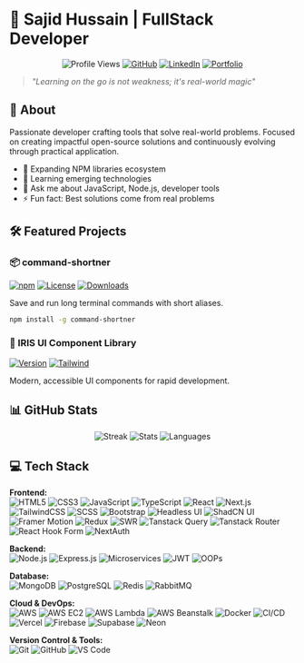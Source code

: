 # 👋 Sajid Hussain | FullStack Developer 

<div align="center">
  
  ![Profile Views](https://komarev.com/ghpvc/?username=Sajid-tech&color=blueviolet)
  [![GitHub](https://img.shields.io/github/followers/Sajid-tech?style=social)](https://github.com/Sajid-tech)
[![LinkedIn](https://img.shields.io/badge/LinkedIn-0077B5?logo=linkedin)](https://www.linkedin.com/in/sajid-h-8300a11ab)
[![Portfolio](https://img.shields.io/badge/Portfolio-1a252f?logo=About.me)](https://sajiddev-peach.vercel.app)

</div>

> *"Learning on the go is not weakness; it's real-world magic"*

## 🚀 About

Passionate developer crafting tools that solve real-world problems. Focused on creating impactful open-source solutions and continuously evolving through practical application.

- 🔭 Expanding NPM libraries ecosystem
- 🌱 Learning emerging technologies
- 💬 Ask me about JavaScript, Node.js, developer tools
- ⚡ Fun fact: Best solutions come from real problems

## 🛠️ Featured Projects

### 📦 command-shortner
[![npm](https://img.shields.io/npm/v/command-shortner?color=blue)](https://www.npmjs.com/package/command-shortner) 
[![License](https://img.shields.io/badge/License-GPLv3-blue.svg)](https://gnu.org/licenses/gpl-3.0) 
[![Downloads](https://img.shields.io/npm/dt/command-shortner?color=orange)](https://npm-stat.com/charts.html?package=command-shortner)

Save and run long terminal commands with short aliases.

```bash
npm install -g command-shortner
```

### 🎨 IRIS UI Component Library  
[![Version](https://img.shields.io/badge/version-2.1.0-blue)](https://iris-ui-three.vercel.app/)
[![Tailwind](https://img.shields.io/badge/TailwindCSS-4.0-38B2AC)](https://tailwindcss.com/)

Modern, accessible UI components for rapid development.

## 📊 GitHub Stats

<div align="center">
  
  ![Streak](https://github-readme-streak-stats.herokuapp.com/?user=Sajid-tech&theme=radical)
  ![Stats](https://github-readme-stats.vercel.app/api?username=Sajid-tech&show_icons=true&theme=radical)
  ![Languages](https://github-readme-stats.vercel.app/api/top-langs/?username=Sajid-tech&layout=compact&theme=radical)
  
</div>

## 💻 Tech Stack

**Frontend:**  
![HTML5](https://img.shields.io/badge/-HTML5-E34F26?logo=html5&logoColor=white&style=for-the-badge)
![CSS3](https://img.shields.io/badge/-CSS3-1572B6?logo=css3&style=for-the-badge)
![JavaScript](https://img.shields.io/badge/-JavaScript-F7DF1E?logo=javascript&logoColor=black&style=for-the-badge)
![TypeScript](https://img.shields.io/badge/-TypeScript-3178C6?logo=typescript&style=for-the-badge)
![React](https://img.shields.io/badge/-React-61DAFB?logo=react&style=for-the-badge)
![Next.js](https://img.shields.io/badge/-Next.js-000000?logo=next.js&style=for-the-badge)
![TailwindCSS](https://img.shields.io/badge/-TailwindCSS-38B2AC?logo=tailwind-css&style=for-the-badge)
![SCSS](https://img.shields.io/badge/-SCSS-CC6699?logo=sass&style=for-the-badge)
![Bootstrap](https://img.shields.io/badge/-Bootstrap-7952B3?logo=bootstrap&style=for-the-badge)
![Headless UI](https://img.shields.io/badge/-Headless_UI-1A202C?style=for-the-badge)
![ShadCN UI](https://img.shields.io/badge/-ShadCN_UI-000000?style=for-the-badge)
![Framer Motion](https://img.shields.io/badge/-Framer_Motion-0055FF?logo=framer&style=for-the-badge)
![Redux](https://img.shields.io/badge/-Redux-764ABC?logo=redux&style=for-the-badge)
![SWR](https://img.shields.io/badge/-SWR-000000?style=for-the-badge)
![Tanstack Query](https://img.shields.io/badge/-Tanstack_Query-FF4154?logo=react-query&style=for-the-badge)
![Tanstack Router](https://img.shields.io/badge/-Tanstack_Router-FF4154?style=for-the-badge)
![React Hook Form](https://img.shields.io/badge/-React_Hook_Form-EC5990?logo=react-hook-form&style=for-the-badge)
![NextAuth](https://img.shields.io/badge/-NextAuth-000000?style=for-the-badge)

**Backend:**  
![Node.js](https://img.shields.io/badge/-Node.js-339933?logo=node.js&style=for-the-badge)
![Express.js](https://img.shields.io/badge/-Express.js-000000?logo=express&style=for-the-badge)
![Microservices](https://img.shields.io/badge/-Microservices_(EDA)-2D3748?style=for-the-badge)
![JWT](https://img.shields.io/badge/-JWT-000000?logo=json-web-tokens&style=for-the-badge)
![OOPs](https://img.shields.io/badge/-OOPs-2B6CB0?style=for-the-badge)

**Database:**  
![MongoDB](https://img.shields.io/badge/-MongoDB-47A248?logo=mongodb&style=for-the-badge)
![PostgreSQL](https://img.shields.io/badge/-PostgreSQL-4169E1?logo=postgresql&style=for-the-badge)
![Redis](https://img.shields.io/badge/-Redis-DC382D?logo=redis&style=for-the-badge)
![RabbitMQ](https://img.shields.io/badge/-RabbitMQ-FF6600?logo=rabbitmq&style=for-the-badge)

**Cloud & DevOps:**  
![AWS](https://img.shields.io/badge/-AWS-232F3E?logo=amazon-aws&style=for-the-badge)
![AWS EC2](https://img.shields.io/badge/-AWS_EC2-FF9900?logo=amazon-ec2&style=for-the-badge)
![AWS Lambda](https://img.shields.io/badge/-AWS_Lambda-FF9900?logo=awslambda&style=for-the-badge)
![AWS Beanstalk](https://img.shields.io/badge/-AWS_Beanstalk-FF9900?style=for-the-badge)
![Docker](https://img.shields.io/badge/-Docker-2496ED?logo=docker&style=for-the-badge)
![CI/CD](https://img.shields.io/badge/-CI/CD-1A365D?style=for-the-badge)
![Vercel](https://img.shields.io/badge/-Vercel-000000?logo=vercel&style=for-the-badge)
![Firebase](https://img.shields.io/badge/-Firebase-FFCA28?logo=firebase&style=for-the-badge)
![Supabase](https://img.shields.io/badge/-Supabase-3ECF8E?logo=supabase&style=for-the-badge)
![Neon](https://img.shields.io/badge/-Neon-00E699?style=for-the-badge)

**Version Control & Tools:**  
![Git](https://img.shields.io/badge/-Git-F05032?logo=git&style=for-the-badge)
![GitHub](https://img.shields.io/badge/-GitHub-181717?logo=github&style=for-the-badge)
![VS Code](https://img.shields.io/badge/-VS_Code-007ACC?logo=visual-studio-code&style=for-the-badge)



